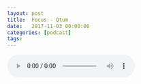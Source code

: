 ```yaml
---
layout: post
title:  Focus - Qtum
date:   2017-11-03 00:00:00
categories: [podcast]
tags:
---
```

<audio src='http://feeds.soundcloud.com/stream/350468083-la-bulle-crypto-focus-qtum.mp3' auto-play='false' controls='true' />

Focus Quantum (QTUM)

Un grand merci à Jacques Monsieur pour son aide pour la préparation de cet épisode ! Vous pouvez rencontrer et discuter avec Jacques Monsieur sur notre groupe Telegram.

Épisode focus à propos de la cryptomonnaie Quantum(QTUM).

Des questions à propos de l’épisode ? On a dit une bêtise ? Envie de partager et d’échanger ?
Rejoins nous sur notre communauté Telegram (https://t.me/joinchat/BPCby0LDFPYTUhYNDlILVg) ou par Twitter @labullecrypto.

Rejoins le groupe Telegram (https://t.me/joinchat/BPCby0HPSj2QigmCndrHJg) et envoie une note audio de 30 secondes à 1 minute qui explique quelle est ta coin préférée, pourquoi et pourquoi les autres devraient investir dedans. Tu peux ensuite quitter le groupe ! On diffusera les messages à la fin de chaque épisode :)

Soutenez le podcast:
BTC: 1F8mSBpdVSYbW7S5w5zaFRtPkJGAjneFVN
LTC: LgKsmiwozmhH4XixzP9iUzHR3DBGtCuo7F
ETH (et autres tokens): 0xe390d66441D0144fd54bd82Bff96B94E7620196f
